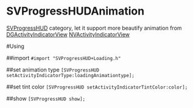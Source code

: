 # SVProgressHUDAnimation

[SVProgressHUD](https://github.com/SVProgressHUD/SVProgressHUD) category, let it support more beautify animation from [DGActivityIndicatorView](https://github.com/gontovnik/DGActivityIndicatorView) [NVActivityIndicatorView](https://github.com/ninjaprox/NVActivityIndicatorView)

#Using

##import
`#import "SVProgressHUD+Loading.h"`

##set animation type
`[SVProgressHUD setActivityIndicatorType:loadingAnimationtype];`

##set tint color
`[SVProgressHUD setActivityIndicatorTintColor:color];`

##show
`[SVProgressHUD show];`
